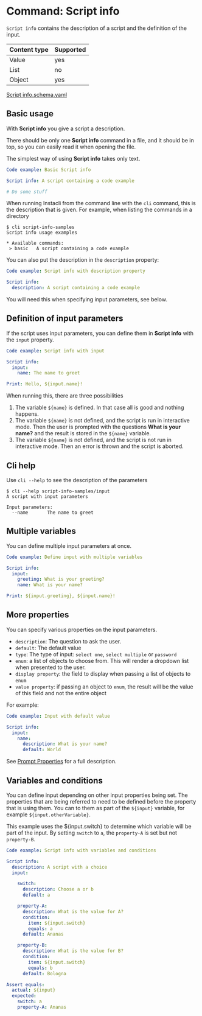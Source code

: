 # Command: Script info

`Script info` contains the description of a script and the definition of the input.

| Content type | Supported |
|--------------|-----------|
| Value        | yes       |
| List         | no        |
| Object       | yes       |

[Script info.schema.yaml](schema/Script%20info.schema.yaml)

## Basic usage

With **Script info** you give a script a description.

There should be only one **Script info** command in a file, and it should be in top, so you can easily read it when
opening the file.

The simplest way of using **Script info** takes only text.

```yaml instacli
Code example: Basic Script info

Script info: A script containing a code example

# Do some stuff
```

When running Instacli from the command line with the `cli` command, this is the description that is given. For example,
when listing the commands in a directory

```commandline
$ cli script-info-samples 
Script info usage examples

* Available commands: 
 > basic   A script containing a code example
```

You can also put the description in the `description` property:

```yaml instacli
Code example: Script info with description property

Script info:
  description: A script containing a code example
```

You will need this when specifying input parameters, see below.

## Definition of input parameters

If the script uses input parameters, you can define them in **Script info** with the `input` property.

<!-- yaml instacli before
${input}:
   name: world
-->

```yaml instacli
Code example: Script info with input

Script info:
  input:
    name: The name to greet

Print: Hello, ${input.name}!
```

When running this, there are three possibilities

1. The variable `${name}` is defined. In that case all is good and nothing happens.
2. The variable `${name}` is not defined, and the script is run in interactive mode. Then the user is prompted with the
   questions **What is your name?** and the result is stored in the `${name}` variable.
3. The variable `${name}` is not defined, and the script is not run in interactive mode. Then an error is thrown and the
   script is aborted.

## Cli help

Use `cli --help` to see the description of the parameters

```commandline
$ cli --help script-info-samples/input
A script with input parameters

Input parameters:
  --name       The name to greet
```

## Multiple variables

You can define multiple input parameters at once.

<!-- yaml instacli before
${input}:
   greeting: Hello
   name: world
-->

```yaml instacli
Code example: Define input with multiple variables

Script info:
  input:
    greeting: What is your greeting?
    name: What is your name?

Print: ${input.greeting}, ${input.name}!
```

## More properties

You can specify various properties on the input parameters.

* `description`: The question to ask the user.
* `default`: The default value
* `type`: The type of input: `select one`, `select multiple` or `password`
* `enum`: a list of objects to choose from. This will render a dropdown list when presented to the user.
* `display property`: the field to display when passing a list of objects to `enum`
* `value property`: if passing an object to `enum`, the result will be the value of this field and not the entire object

For example:

```yaml instacli
Code example: Input with default value

Script info:
  input:
    name:
      description: What is your name?
      default: World
```

See [Prompt Properties](../user-interaction/Prompt.md#prompt-properties) for a full description.

## Variables and conditions

You can define input depending on other input properties being set. The properties that are being referred to need to be
defined before the property that is using them. You can to them as part of the `${input}` variable, for
example `${input.otherVariable}`.

This example uses the ${input.switch} to determine which variable will be part of the input. By setting `switch` to `a`,
the `property-A` is set but not `property-B`.

<!-- yaml instacli before
${input}: { }
-->

<!-- TODO Make this run in interactive mode, so we can use 'Stock answers' for a more compelling example. --> 

```yaml instacli
Code example: Script info with variables and conditions

Script info:
  description: A script with a choice
  input:

    switch:
      description: Choose a or b
      default: a

    property-A:
      description: What is the value for A?
      condition:
        item: ${input.switch}
        equals: a
      default: Ananas

    property-B:
      description: What is the value for B?
      condition:
        item: ${input.switch}
        equals: b
      default: Bologna

Assert equals:
  actual: ${input}
  expected:
    switch: a
    property-A: Ananas
```
